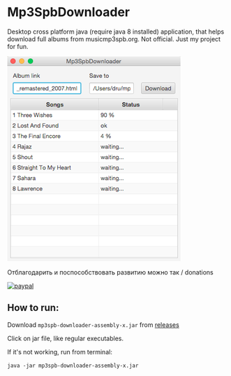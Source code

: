 # Mp3SpbDownloader
Desktop cross platform java (require java 8 installed) application, that helps download full albums from musicmp3spb.org. Not official. Just my project for fun.

![Logo](screenshots/screen_osx.png)

Отблагодарить и поспособствовать развитию можно так / donations

[![paypal](https://www.paypalobjects.com/ru_RU/RU/i/btn/btn_donateCC_LG.gif)](https://www.paypal.com/cgi-bin/webscr?cmd=_donations&business=SPZGKGBD4ZW6Q&lc=RU&item_name=zella&currency_code=RUB&bn=PP-DonationsBF:btn_donateCC_LG.gif:NonHosted)


## How to run:

Download `mp3spb-downloader-assembly-x.jar` from [releases](https://github.com/zella/Mp3SpbDownloader/releases)

Click on jar file, like regular executables.

If it's not working, run from terminal:

    java -jar mp3spb-downloader-assembly-x.jar


